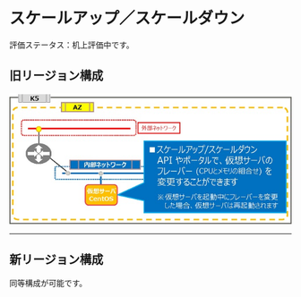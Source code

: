 # スケールアップ／スケールダウン

評価ステータス：机上評価中です。



## 旧リージョン構成

![03](images/03.jpg)

------



## 新リージョン構成

同等構成が可能です。